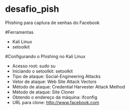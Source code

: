 # desafio_pish
Phishing para captura de senhas do Facebook


#Ferramentas
- Kali Linux
- setoolkit


#Configurando o Phishing no Kali Linux
 
- Acesso root: sudo su
- Iniciando o setoolkit: setoolkit
- Tipo de ataque: Social-Engineering Attacks
- Vetor de ataque: Web Site Attack Vectors
- Método de ataque: Credential Harvester Attack Method 
- Método de ataque: Site Cloner
- Obtendo o endereço da máquina: ifconfig
- URL para clone: http://www.facebook.com


